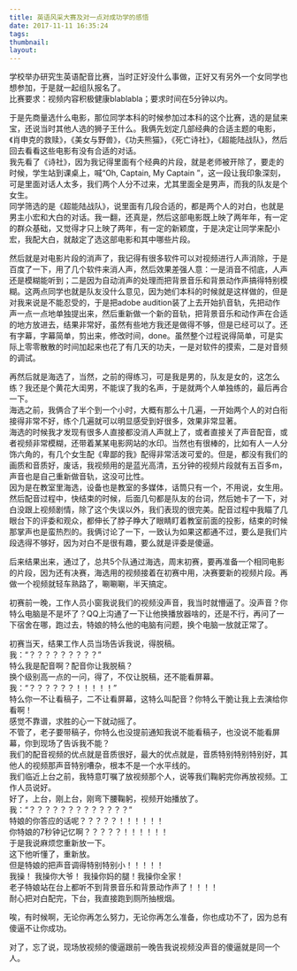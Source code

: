 ```yaml
---
title: 英语风采大赛及对一点对成功学的感悟
date: 2017-11-11 16:35:24
tags: 
thumbnail: 
layout: 
---
```


学校举办研究生英语配音比赛，当时正好没什么事做，正好又有另外一个女同学也想参加，于是就一起组队报名了。  
比赛要求：视频内容积极健康blablabla；要求时间在5分钟以内。  

<!--more--> 

于是先商量选什么电影，那位同学本科的时候参加过本科的这个比赛，选的是鼠来宝，还说当时其他人选的狮子王什么。我俩先划定几部经典的合适主题的电影，《肖申克的救赎》，《美女与野兽》，《功夫熊猫》，《死亡诗社》，《超能陆战队》，然后回去看看这些电影有没有合适的对话。  
我先看了《诗社》，因为我记得里面有个经典的片段，就是老师被开除了，要走的时候，学生站到课桌上，喊“Oh, Captain, My Captain ”，这一段让我印象深刻，可是里面对话人太多，我们两个人分不过来，尤其里面全是男声，而我的队友是个女生。  
同学筛选的是《超能陆战队》，说里面有几段合适的，都是两个人的对白，也就是男主小宏和大白的对话。我一翻，还真是，然后这部电影既上映了两年年，有一定的群众基础，又觉得才只上映了两年，有一定的新颖度，于是决定让同学来配小宏，我配大白，就敲定了选这部电影和其中哪些片段。  

然后就是对电影片段的消声了，我记得有很多软件可以对视频进行人声消除，于是百度了一下，用了几个软件来消人声，然后效果差强人意：一是消音不彻底，人声还是模糊能听到；二是因为自动消声的处理而把背景音乐和背景动作声搞得特别模糊。这两点同学也就是队友没什么意见，因为她们本科的时候就是这样做的，但是对我来说是不能忍受的，于是把adobe audition装了上去开始扒音轨，先把动作声一点一点地单独提出来，然后重新做一个新的音轨，把背景音乐和动作声在合适的地方放进去，结果非常好，虽然有些地方我还是做得不够，但是已经可以了。还有字幕，字幕简单，剪出来，修改时间，done。虽然整个过程说得简单，可是实际上零零散散的时间加起来也花了有几天的功夫，一是对软件的摸索，二是对音频的调试。  

再然后就是海选了，当然，之前的得练习，可是我是男的，队友是女的，这怎么练？我还是个黄花大闺男，不能误了我的名声，于是就两个人单独练的，最后再合一下。  
海选之前，我俩合了半个到一个小时，大概有那么十几遍，一开始两个人的对白衔接得非常不好，练个几遍就可以明显感受到好很多，效果非常显著。  
海选的时候我才发现有很多人直接都没消人声就上了，或者直接关了声音配音，或者视频非常模糊，还带着某某电影网站的水印。当然也有很棒的，比如有人一人分饰六角的，有几个女生配《卑鄙的我》配得非常活泼可爱的。但是，都没有我们的画质和音质好，废话，我视频用的是蓝光高清，五分钟的视频片段就有五百多m，声音也是自己重新做音轨，这没可比性。  
因为是在教室里海选，设备也是教室的多媒体，话筒只有一个，不用说，女生用。然后配音过程中，快结束的时候，后面几句都是队友的台词，然后她卡了一下，对白没跟上视频剧情，除了这个失误以外，我们表现的很完美。配音过程中我瞄了几眼台下的评委和观众，都伸长了脖子睁大了眼睛盯着教室前面的投影，结束的时候那掌声也是蛮热烈的。我俩讨论了一下，一致认为如果这都通不过，要么是我们片段选得不够好，因为对白不是很有趣，要么就是评委是傻逼。  

后来结果出来，通过了，总共5个队通过海选，周末初赛，要再准备一个相同电影的片段，因为还有决赛，海选用的视频接着在初赛中用，决赛要新的视频片段。再做一个视频就轻车熟路了，唰唰唰，半天搞定。  

初赛前一晚，工作人员小窗我说我们的视频没声音，我当时就懵逼了。没声音？你特么电脑是不是坏了？QQ上沟通了一下让他换播放器啥的，还是不行，再问了一下宿舍在哪，跑过去，特娘的特么他的电脑有问题，换个电脑一放就正常了。  

初赛当天，结果工作人员当场告诉我说，得脱稿。  
我：“？？？？？？？？？”  
特么我是配音啊？配音你让我脱稿？  
换个级别高一点的一问，得了，不仅让脱稿，还不能看屏幕。  
我：“？？？？？？！！！！！”  
特么你一不让看稿子，二不让看屏幕，这特么叫配音？你特么干脆让我上去演给你看啊！  
感觉不靠谱，求胜的心一下就动摇了。  
不管了，老子要带稿子，你特么也没提前通知我说不能看稿子，也没说不能看屏幕，你到现场了告诉我不能？  
我们的配音视频的优点就是音质很好，最大的优点就是，音质特别特别特别好，其他人的视频那声音特别嘈杂，根本不是一个水平线的。  
我们临近上台之前，我特意叮嘱了放视频那个人，说等我们鞠躬完你再放视频。工作人员说好。  
好了，上台，刚上台，刚弯下腰鞠躬，视频开始播放了。  
我：“？？？？？？？？？？？？？”  
特娘的你答应的话呢？？？？？！！！！！！  
你特娘的7秒钟记忆啊？？？？？！！！！！！  
于是我说麻烦您重新放一下。  
这下他听懂了，重新放。  
但是特娘的把声音调得特别特别小！！！！！  
我操！ 我操你大爷！ 我操你妈的腿！我操你全家！  
老子特娘站在台上都听不到背景音乐和背景动作声了！！！！  
耐心把对白配完，下台，我直接跑到厕所抽根烟。  
  
唉，有时候啊，无论你再怎么努力，无论你再怎么准备，你也成功不了，因为总有傻逼不让你成功。  

对了，忘了说，现场放视频的傻逼跟前一晚告我说视频没声音的傻逼就是同一个人。  
